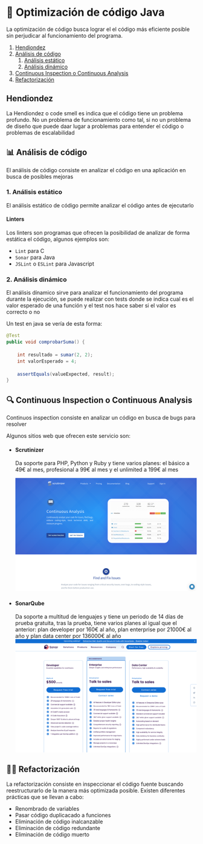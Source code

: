 # 🚀 Optimización de código Java

La optimización de código busca lograr el el código más eficiente posible sin perjudicar al funcionamiento del programa.
1. [Hendiondez](#hendiondez)
2. [Análisis de código](#análisis-de-código)
    1. [Análisis estático](#1-análisis-estático)
    1. [Análisis dinámico](#2-análisis-dinámico)
3. [Continuous Inspection o Continuous Analysis](#continuous-inspection-o-continuous-analysis)
4. [Refactorización](#refactorización)

## Hendiondez
La Hendiondez o code smell es indica que el código tiene un problema profundo. No un problema de funcionamiento como tal, si no un problema de diseño que puede daar lugar a problemas para entender el código o problemas de escalabilidad

## 📊 Análisis de código

El análisis de código consiste en analizar el código en una aplicación en busca de posibles mejoras

### 1. Análisis estático

El análisis estático de código permite analizar el código antes de ejecutarlo

#### Linters
Los linters son programas que ofrecen la posibilidad de analizar de forma estática el código, algunos ejemplos son:

- `Lint` para C
- `Sonar` para Java
- `JSLint` o `ESLint` para Javascript

### 2. Análisis dinámico

El análisis dínamico sirve para analizar el funcionamiento del programa durante la ejecución, se puede realizar con tests donde se indica cual es el valor esperado de una función y el test nos hace saber si el valor es correcto o no

Un test en java se vería de esta forma:
```java
@Test
public void comprobarSuma() {

	int resultado = sumar(2, 2);
	int valorEsperado = 4;

	assertEquals(valueExpected, result);
}
```

## 🔍 Continuous Inspection o Continuous Analysis

Continuos inspection consiste en analizar un código en busca de bugs para resolver

Algunos sitios web que ofrecen este servicio son: 

- #### Scrutinizer
    Da soporte para PHP, Python y Ruby y tiene varios planes: el básico a 49€ al mes, profesional a 99€ al mes y el unlimited a 199€ al mes

    ![](assets/scrutinizer_main.png)
- #### SonarQube
    Da soporte a multitud de lenguajes y tiene un periodo de 14 días de prueba gratuita, tras la prueba, tiene varios planes al igual que el anterior: plan developer por 160€ al año, plan enterprise por 21000€ al año y plan data center por 136000€ al año
    ![](assets/sonarqube_main.png)

## 💪🏼 Refactorización

La refactorización consiste en inspeccionar el código fuente buscando reestructurarlo de la manera más optimizada posible. Existen diferentes prácticas que se llevan a cabo: 

- Renombrado de variables 
- Pasar código duplicacado a funciones 
- Eliminación de código inalcanzable 
- Eliminación de código redundante 
- Eliminación de código muerto